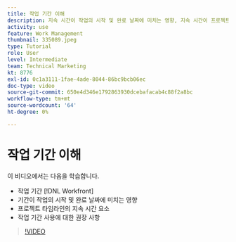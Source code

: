 ```yaml
---
title: 작업 기간 이해
description: 지속 시간이 작업의 시작 및 완료 날짜에 미치는 영향, 지속 시간이 프로젝트 타임라인에 미치는 영향 및 작업 지속 기간을 사용하기 위한 몇 가지 모범 사례를 알아봅니다.
activity: use
feature: Work Management
thumbnail: 335089.jpeg
type: Tutorial
role: User
level: Intermediate
team: Technical Marketing
kt: 8776
exl-id: 0c1a3111-1fae-4ade-8044-86bc9bcb06ec
doc-type: video
source-git-commit: 650e4d346e1792863930dcebafacab4c88f2a8bc
workflow-type: tm+mt
source-wordcount: '64'
ht-degree: 0%

---
```


# 작업 기간 이해

이 비디오에서는 다음을 학습합니다.

* 작업 기간 [!DNL Workfront]
* 기간이 작업의 시작 및 완료 날짜에 미치는 영향
* 프로젝트 타임라인의 지속 시간 요소
* 작업 기간 사용에 대한 권장 사항

>[!VIDEO](https://video.tv.adobe.com/v/335089/?quality=12&learn=on)
